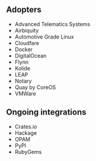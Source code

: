 ## Adopters
* Advanced Telematics Systems
* Airbiquity
* Automotive Grade Linux
* Cloudfare
* Docker
* DigitalOcean
* Flynn
* Kolide
* LEAP
* Notary
* Quay by CoreOS
* VMWare

## Ongoing integrations
* Crates.io
* Hackage
* OPAM
* PyPI
* RubyGems
